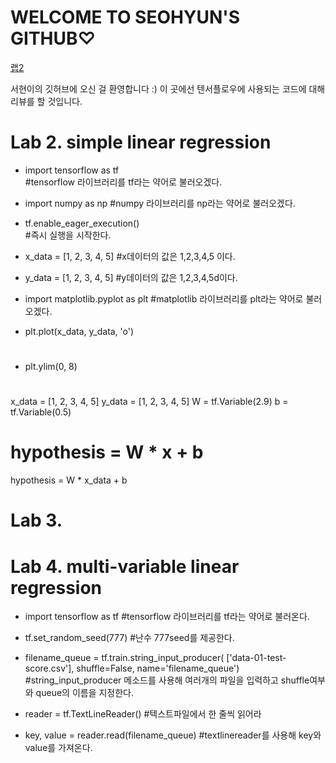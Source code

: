 # WELCOME TO SEOHYUN'S GITHUB♡

[랩2](https://github.com/seohyun0211/besthyun/blob/master/lab%202.html)


서현이의 깃허브에 오신 걸 환영합니다 :)
이 곳에선 텐서플로우에 사용되는 코드에 대해 리뷰를 할 것입니다.
 
 
 
 
 
 
# Lab 2. simple linear regression

* import tensorflow as tf  
  #tensorflow 라이브러리를 tf라는 약어로 불러오겠다.
* import numpy as np
  #numpy 라이브러리를 np라는 약어로 불러오겠다.
* tf.enable_eager_execution()  
  #즉시 실행을 시작한다.

* x_data = [1, 2, 3, 4, 5]
  #x데이터의 값은 1,2,3,4,5 이다.
* y_data = [1, 2, 3, 4, 5]
  #y데이터의 값은 1,2,3,4,5d이다.

* import matplotlib.pyplot as plt
  #matplotlib 라이브러리를 plt라는 약어로 불러오겠다.
* plt.plot(x_data, y_data, 'o')
  #
* plt.ylim(0, 8)
  #


x_data = [1, 2, 3, 4, 5]
y_data = [1, 2, 3, 4, 5]
W = tf.Variable(2.9)
b = tf.Variable(0.5)
# hypothesis = W * x + b
hypothesis = W * x_data + b











# Lab 3. 











# Lab 4. multi-variable linear regression

* import tensorflow as tf
  #tensorflow 라이브러리를 tf라는 약어로 불러온다.
* tf.set_random_seed(777)
  #난수 777seed를 제공한다.
  
* filename_queue = tf.train.string_input_producer(
    ['data-01-test-score.csv'], shuffle=False, name='filename_queue')
  #string_input_producer 메소드를 사용해 여러개의 파일을 입력하고 shuffle여부와 queue의 이름을 지정한다.
  
* reader = tf.TextLineReader() 
  #텍스트파일에서 한 줄씩 읽어라
* key, value = reader.read(filename_queue)
  #textlinereader를 사용해 key와 value를 가져온다.



